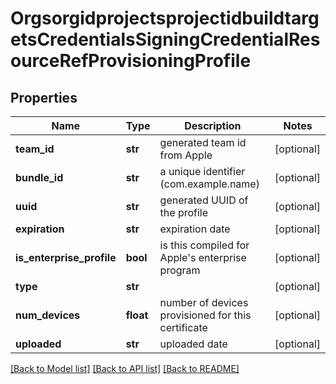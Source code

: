 # OrgsorgidprojectsprojectidbuildtargetsCredentialsSigningCredentialResourceRefProvisioningProfile

## Properties
Name | Type | Description | Notes
------------ | ------------- | ------------- | -------------
**team_id** | **str** | generated team id from Apple | [optional] 
**bundle_id** | **str** | a unique identifier (com.example.name) | [optional] 
**uuid** | **str** | generated UUID of the profile | [optional] 
**expiration** | **str** | expiration date | [optional] 
**is_enterprise_profile** | **bool** | is this compiled for Apple&#x27;s enterprise program | [optional] 
**type** | **str** |  | [optional] 
**num_devices** | **float** | number of devices provisioned for this certificate | [optional] 
**uploaded** | **str** | uploaded date | [optional] 

[[Back to Model list]](../README.md#documentation-for-models) [[Back to API list]](../README.md#documentation-for-api-endpoints) [[Back to README]](../README.md)

